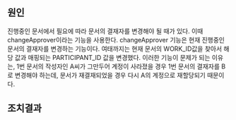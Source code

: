 ## 원인

진행중인 문서에서 필요에 따라 문서의 결재자를 변경해야 될 때가 있다. 이때 changeApprover이라는 기능을 사용한다. changeApprover 기능은 현재 진행중인 문서의 결재자를 변경하는 기능이다. 여태까지는 현재 문서의 WORK_ID값을 찾아서 해당 값과 매핑되는 PARTICIPANT_ID 값을 변경했다. 이러한 기능이 문제가 되는 이유는, 1번 문서의 작성자인 A씨가 그만두어 계정이 사라졌을 경우 1번 문서의 결재자를 B로 변경해야 하는데, 문서가 재결재되었을 경우 다시 A의 계정으로 재할당되기 때문이다. 

## 조치결과

